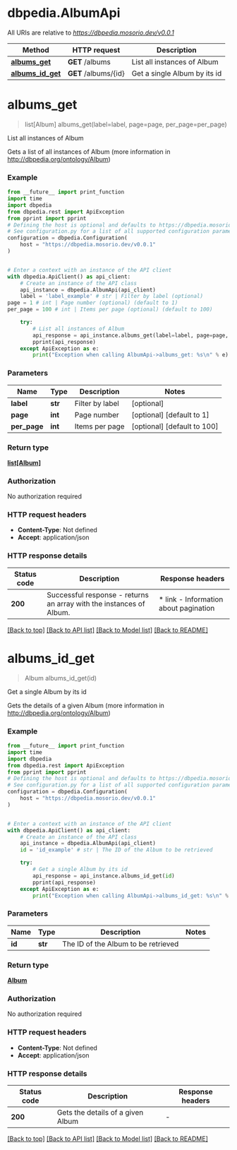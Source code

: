 # dbpedia.AlbumApi

All URIs are relative to *https://dbpedia.mosorio.dev/v0.0.1*

Method | HTTP request | Description
------------- | ------------- | -------------
[**albums_get**](AlbumApi.md#albums_get) | **GET** /albums | List all instances of Album
[**albums_id_get**](AlbumApi.md#albums_id_get) | **GET** /albums/{id} | Get a single Album by its id


# **albums_get**
> list[Album] albums_get(label=label, page=page, per_page=per_page)

List all instances of Album

Gets a list of all instances of Album (more information in http://dbpedia.org/ontology/Album)

### Example

```python
from __future__ import print_function
import time
import dbpedia
from dbpedia.rest import ApiException
from pprint import pprint
# Defining the host is optional and defaults to https://dbpedia.mosorio.dev/v0.0.1
# See configuration.py for a list of all supported configuration parameters.
configuration = dbpedia.Configuration(
    host = "https://dbpedia.mosorio.dev/v0.0.1"
)


# Enter a context with an instance of the API client
with dbpedia.ApiClient() as api_client:
    # Create an instance of the API class
    api_instance = dbpedia.AlbumApi(api_client)
    label = 'label_example' # str | Filter by label (optional)
page = 1 # int | Page number (optional) (default to 1)
per_page = 100 # int | Items per page (optional) (default to 100)

    try:
        # List all instances of Album
        api_response = api_instance.albums_get(label=label, page=page, per_page=per_page)
        pprint(api_response)
    except ApiException as e:
        print("Exception when calling AlbumApi->albums_get: %s\n" % e)
```

### Parameters

Name | Type | Description  | Notes
------------- | ------------- | ------------- | -------------
 **label** | **str**| Filter by label | [optional] 
 **page** | **int**| Page number | [optional] [default to 1]
 **per_page** | **int**| Items per page | [optional] [default to 100]

### Return type

[**list[Album]**](Album.md)

### Authorization

No authorization required

### HTTP request headers

 - **Content-Type**: Not defined
 - **Accept**: application/json

### HTTP response details
| Status code | Description | Response headers |
|-------------|-------------|------------------|
**200** | Successful response - returns an array with the instances of Album. |  * link - Information about pagination <br>  |

[[Back to top]](#) [[Back to API list]](../README.md#documentation-for-api-endpoints) [[Back to Model list]](../README.md#documentation-for-models) [[Back to README]](../README.md)

# **albums_id_get**
> Album albums_id_get(id)

Get a single Album by its id

Gets the details of a given Album (more information in http://dbpedia.org/ontology/Album)

### Example

```python
from __future__ import print_function
import time
import dbpedia
from dbpedia.rest import ApiException
from pprint import pprint
# Defining the host is optional and defaults to https://dbpedia.mosorio.dev/v0.0.1
# See configuration.py for a list of all supported configuration parameters.
configuration = dbpedia.Configuration(
    host = "https://dbpedia.mosorio.dev/v0.0.1"
)


# Enter a context with an instance of the API client
with dbpedia.ApiClient() as api_client:
    # Create an instance of the API class
    api_instance = dbpedia.AlbumApi(api_client)
    id = 'id_example' # str | The ID of the Album to be retrieved

    try:
        # Get a single Album by its id
        api_response = api_instance.albums_id_get(id)
        pprint(api_response)
    except ApiException as e:
        print("Exception when calling AlbumApi->albums_id_get: %s\n" % e)
```

### Parameters

Name | Type | Description  | Notes
------------- | ------------- | ------------- | -------------
 **id** | **str**| The ID of the Album to be retrieved | 

### Return type

[**Album**](Album.md)

### Authorization

No authorization required

### HTTP request headers

 - **Content-Type**: Not defined
 - **Accept**: application/json

### HTTP response details
| Status code | Description | Response headers |
|-------------|-------------|------------------|
**200** | Gets the details of a given Album |  -  |

[[Back to top]](#) [[Back to API list]](../README.md#documentation-for-api-endpoints) [[Back to Model list]](../README.md#documentation-for-models) [[Back to README]](../README.md)


